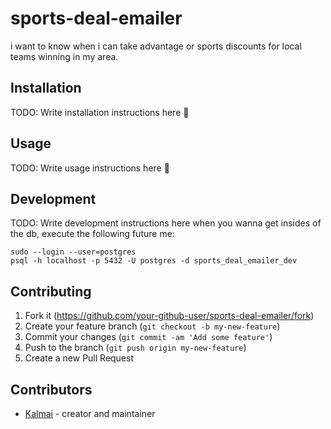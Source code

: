 # sports-deal-emailer
i want to know when i can take advantage or sports discounts for local teams winning in my area.

## Installation

TODO: Write installation instructions here
:shrug:

## Usage

TODO: Write usage instructions here
:shrug:

## Development

TODO: Write development instructions here
when you wanna get insides of the db, execute the following future me:
```
sudo --login --user=postgres
psql -h localhost -p 5432 -U postgres -d sports_deal_emailer_dev
```

## Contributing

1. Fork it (<https://github.com/your-github-user/sports-deal-emailer/fork>)
2. Create your feature branch (`git checkout -b my-new-feature`)
3. Commit your changes (`git commit -am 'Add some feature'`)
4. Push to the branch (`git push origin my-new-feature`)
5. Create a new Pull Request

## Contributors

- [Kalmai](https://github.com/your-github-user) - creator and maintainer
